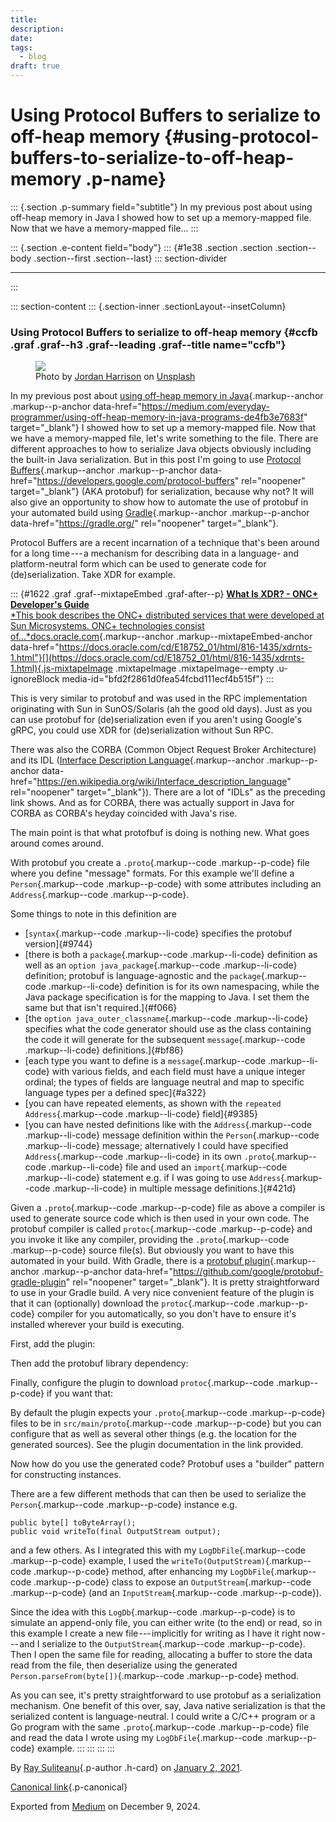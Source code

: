 ```yaml
---
title: 
description: 
date: 
tags:
  - blog
draft: true
---
```


<div>

# Using Protocol Buffers to serialize to off-heap memory {#using-protocol-buffers-to-serialize-to-off-heap-memory .p-name}

</div>

::: {.section .p-summary field="subtitle"}
In my previous post about using off-heap memory in Java I showed how to
set up a memory-mapped file. Now that we have a memory-mapped file...
:::

::: {.section .e-content field="body"}
::: {#1e38 .section .section .section--body .section--first .section--last}
::: section-divider

------------------------------------------------------------------------
:::

::: section-content
::: {.section-inner .sectionLayout--insetColumn}
### Using Protocol Buffers to serialize to off-heap memory {#ccfb .graf .graf--h3 .graf--leading .graf--title name="ccfb"}

<figure id="df0b" class="graf graf--figure graf-after--h3">
<img src="https://cdn-images-1.medium.com/max/800/0*ukj7Qp9xAf1mgOu9"
class="graf-image" data-image-id="0*ukj7Qp9xAf1mgOu9" data-width="6000"
data-height="4000" data-unsplash-photo-id="40XgDxBfYXM"
data-is-featured="true" />
<figcaption>Photo by <a
href="https://unsplash.com/@jordanharrison?utm_source=medium&amp;utm_medium=referral"
class="markup--anchor markup--figure-anchor"
data-href="https://unsplash.com/@jordanharrison?utm_source=medium&amp;utm_medium=referral"
rel="photo-creator noopener" target="_blank">Jordan Harrison</a> on <a
href="https://unsplash.com?utm_source=medium&amp;utm_medium=referral"
class="markup--anchor markup--figure-anchor"
data-href="https://unsplash.com?utm_source=medium&amp;utm_medium=referral"
rel="photo-source noopener" target="_blank">Unsplash</a></figcaption>
</figure>

In my previous post about [using off-heap memory in
Java](https://medium.com/everyday-programmer/using-off-heap-memory-in-java-programs-de4fb3e7683f){.markup--anchor
.markup--p-anchor
data-href="https://medium.com/everyday-programmer/using-off-heap-memory-in-java-programs-de4fb3e7683f"
target="_blank"} I showed how to set up a memory-mapped file. Now that
we have a memory-mapped file, let's write something to the file. There
are different approaches to how to serialize Java objects obviously
including the built-in Java serialization. But in this post I'm going to
use [Protocol
Buffers](https://developers.google.com/protocol-buffers){.markup--anchor
.markup--p-anchor
data-href="https://developers.google.com/protocol-buffers"
rel="noopener" target="_blank"} (AKA protobuf) for serialization,
because why not? It will also give an opportunity to show how to
automate the use of protobuf in your automated build using
[Gradle](https://gradle.org/){.markup--anchor .markup--p-anchor
data-href="https://gradle.org/" rel="noopener" target="_blank"}.

Protocol Buffers are a recent incarnation of a technique that's been
around for a long time --- a mechanism for describing data in a
language- and platform-neutral form which can be used to generate code
for (de)serialization. Take XDR for example.

::: {#1622 .graf .graf--mixtapeEmbed .graf-after--p}
[**What Is XDR? - ONC+ Developer\'s Guide**\
*This book describes the ONC+ distributed services that were developed
at Sun Microsystems. ONC+ technologies consist
of...*docs.oracle.com](https://docs.oracle.com/cd/E18752_01/html/816-1435/xdrnts-1.html "https://docs.oracle.com/cd/E18752_01/html/816-1435/xdrnts-1.html"){.markup--anchor
.markup--mixtapeEmbed-anchor
data-href="https://docs.oracle.com/cd/E18752_01/html/816-1435/xdrnts-1.html"}[](https://docs.oracle.com/cd/E18752_01/html/816-1435/xdrnts-1.html){.js-mixtapeImage
.mixtapeImage .mixtapeImage--empty .u-ignoreBlock
media-id="bfd2f2861d0fea54fcbd111ecf4b515f"}
:::

This is very similar to protobuf and was used in the RPC implementation
originating with Sun in SunOS/Solaris (ah the good old days). Just as
you can use protobuf for (de)serialization even if you aren't using
Google's gRPC, you could use XDR for (de)serialization without Sun RPC.

There was also the CORBA (Common Object Request Broker Architecture) and
its IDL ([Interface Description
Language](https://en.wikipedia.org/wiki/Interface_description_language){.markup--anchor
.markup--p-anchor
data-href="https://en.wikipedia.org/wiki/Interface_description_language"
rel="noopener" target="_blank"}). There are a lot of "IDLs" as the
preceding link shows. And as for CORBA, there was actually support in
Java for CORBA as CORBA's heyday coincided with Java's rise.

The main point is that what protofbuf is doing is nothing new. What goes
around comes around.

With protobuf you create a `.proto`{.markup--code .markup--p-code} file
where you define "message" formats. For this example we'll define a
`Person`{.markup--code .markup--p-code} with some attributes including
an `Address`{.markup--code .markup--p-code}.

<figure id="693f" class="graf graf--figure graf--iframe graf-after--p">

</figure>

Some things to note in this definition are

-   [`syntax`{.markup--code .markup--li-code} specifies the protobuf
    version]{#9744}
-   [there is both a `package`{.markup--code .markup--li-code}
    definition as well as an `option java_package`{.markup--code
    .markup--li-code} definition; protobuf is language-agnostic and the
    `package`{.markup--code .markup--li-code} definition is for its own
    namespacing, while the Java package specification is for the mapping
    to Java. I set them the same but that isn't required.]{#f066}
-   [the `option java_outer_classname`{.markup--code .markup--li-code}
    specifies what the code generator should use as the class containing
    the code it will generate for the subsequent `message`{.markup--code
    .markup--li-code} definitions.]{#bf86}
-   [each type you want to define is a `message`{.markup--code
    .markup--li-code} with various fields, and each field must have a
    unique integer ordinal; the types of fields are language neutral and
    map to specific language types per a defined spec]{#a322}
-   [you can have repeated elements, as shown with the
    `repeated Address`{.markup--code .markup--li-code} field]{#9385}
-   [you can have nested definitions like with the
    `Address`{.markup--code .markup--li-code} message definition within
    the `Person`{.markup--code .markup--li-code} message; alternatively
    I could have specified `Address`{.markup--code .markup--li-code} in
    its own `.proto`{.markup--code .markup--li-code} file and used an
    `import`{.markup--code .markup--li-code} statement e.g. if I was
    going to use `Address`{.markup--code .markup--li-code} in multiple
    message definitions.]{#421d}

Given a `.proto`{.markup--code .markup--p-code} file as above a compiler
is used to generate source code which is then used in your own code. The
protobuf compiler is called `protoc`{.markup--code .markup--p-code} and
you invoke it like any compiler, providing the `.proto`{.markup--code
.markup--p-code} source file(s). But obviously you want to have this
automated in your build. With Gradle, there is a [protobuf
plugin](https://github.com/google/protobuf-gradle-plugin){.markup--anchor
.markup--p-anchor
data-href="https://github.com/google/protobuf-gradle-plugin"
rel="noopener" target="_blank"}. It is pretty straightforward to use in
your Gradle build. A very nice convenient feature of the plugin is that
it can (optionally) download the `protoc`{.markup--code .markup--p-code}
compiler for you automatically, so you don't have to ensure it's
installed wherever your build is executing.

First, add the plugin:

<figure id="d577" class="graf graf--figure graf--iframe graf-after--p">

</figure>

Then add the protobuf library dependency:

<figure id="c897" class="graf graf--figure graf--iframe graf-after--p">

</figure>

Finally, configure the plugin to download `protoc`{.markup--code
.markup--p-code} if you want that:

<figure id="9b04" class="graf graf--figure graf--iframe graf-after--p">

</figure>

By default the plugin expects your `.proto`{.markup--code
.markup--p-code} files to be in `src/main/proto`{.markup--code
.markup--p-code} but you can configure that as well as several other
things (e.g. the location for the generated sources). See the plugin
documentation in the link provided.

Now how do you use the generated code? Protobuf uses a "builder" pattern
for constructing instances.

<figure id="ba47" class="graf graf--figure graf--iframe graf-after--p">

</figure>

There are a few different methods that can then be used to serialize the
`Person`{.markup--code .markup--p-code} instance e.g.

``` {#0823 .graf .graf--pre .graf-after--p}
public byte[] toByteArray();
public void writeTo(final OutputStream output);
```

and a few others. As I integrated this with my `LogDbFile`{.markup--code
.markup--p-code} example, I used the
`writeTo(OutputStream)`{.markup--code .markup--p-code} method, after
enhancing my `LogDbFile`{.markup--code .markup--p-code} class to expose
an `OutputStream`{.markup--code .markup--p-code} (and an
`InputStream`{.markup--code .markup--p-code}).

<figure id="8c40" class="graf graf--figure graf--iframe graf-after--p">

</figure>

Since the idea with this `LogDb`{.markup--code .markup--p-code} is to
simulate an append-only file, you can either write (to the end) or read,
so in this example I create a new file --- implicitly for writing as I
have it right now --- and I serialize to the
`OutputStream`{.markup--code .markup--p-code}. Then I open the same file
for reading, allocating a buffer to store the data read from the file,
then deserialize using the generated
`Person.parseFrom(byte[])`{.markup--code .markup--p-code} method.

As you can see, it's pretty straightforward to use protobuf as a
serialization mechanism. One benefit of this over, say, Java native
serialization is that the serialized content is language-neutral. I
could write a C/C++ program or a Go program with the
same `.proto`{.markup--code .markup--p-code} file and read the data I
wrote using my `LogDbFile`{.markup--code .markup--p-code} example.
:::
:::
:::
:::

By [Ray Suliteanu](https://medium.com/@raysuliteanu){.p-author .h-card}
on [January 2, 2021](https://medium.com/p/a1a7d2d08cd7).

[Canonical
link](https://medium.com/@raysuliteanu/using-protocol-buffers-to-serialize-to-off-heap-memory-a1a7d2d08cd7){.p-canonical}

Exported from [Medium](https://medium.com) on December 9, 2024.
